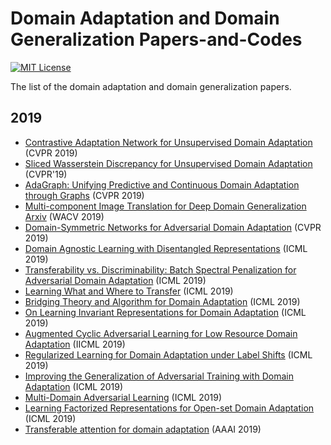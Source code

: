 # Domain Adaptation and Domain Generalization Papers-and-Codes
[![MIT License](https://img.shields.io/badge/license-MIT-green.svg)](https://opensource.org/licenses/MIT) 

The list of the domain adaptation and domain generalization papers.


## 2019

- [Contrastive Adaptation Network for Unsupervised Domain Adaptation](http://openaccess.thecvf.com/content_CVPR_2019/papers/Kang_Contrastive_Adaptation_Network_for_Unsupervised_Domain_Adaptation_CVPR_2019_paper.pdf) (CVPR 2019)
- [Sliced Wasserstein Discrepancy for Unsupervised Domain Adaptation](https://arxiv.org/pdf/1903.04064.pdf) (CVPR'19)
- [AdaGraph: Unifying Predictive and Continuous Domain Adaptation through Graphs](https://arxiv.org/pdf/1903.07062.pdf) (CVPR 2019)
- [Multi-component Image Translation for Deep Domain Generalization](https://ieeexplore.ieee.org/stamp/stamp.jsp?tp=&arnumber=8658643) [Arxiv](https://arxiv.org/pdf/1812.08974.pdf) (WACV 2019)
- [Domain-Symmetric Networks for Adversarial Domain Adaptation](https://arxiv.org/pdf/1904.04663.pdf) (CVPR 2019)
- [Domain Agnostic Learning with Disentangled Representations](http://proceedings.mlr.press/v97/peng19b/peng19b.pdf) (ICML 2019)
- [Transferability vs. Discriminability: Batch Spectral Penalization for Adversarial Domain Adaptation](http://proceedings.mlr.press/v97/chen19i/chen19i.pdf) (ICML 2019)
- [Learning What and Where to Transfer](http://proceedings.mlr.press/v97/jang19b/jang19b.pdf) (ICML 2019)
- [Bridging Theory and Algorithm for Domain Adaptation](http://proceedings.mlr.press/v97/zhang19i/zhang19i.pdf) (ICML 2019)
- [On Learning Invariant Representations for Domain Adaptation](http://proceedings.mlr.press/v97/zhao19a/zhao19a.pdf) (ICML 2019)
- [Augmented Cyclic Adversarial Learning for Low Resource Domain Adaptation](https://openreview.net/forum?id=B1G9doA9F7) (IICML 2019)
- [Regularized Learning for Domain Adaptation under Label Shifts](https://openreview.net/forum?id=rJl0r3R9KX) (ICML 2019)
- [Improving the Generalization of Adversarial Training with Domain Adaptation](https://openreview.net/forum?id=SyfIfnC5Ym) (ICML 2019)
- [Multi-Domain Adversarial Learning](https://openreview.net/forum?id=Sklv5iRqYX) (ICML 2019)
- [Learning Factorized Representations for Open-set Domain Adaptation](https://openreview.net/forum?id=SJe3HiC5KX) (ICML 2019)
- [Transferable attention for domain adaptation](http://ise.thss.tsinghua.edu.cn/~mlong/doc/transferable-attention-aaai19.pdf) (AAAI 2019)
